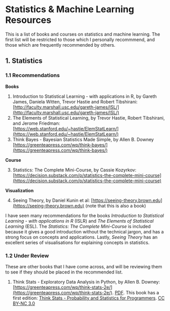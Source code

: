 # Statistics & Machine Learning Resources

This is a list of books and courses on statistics and machine learning.
The first list will be restricted to those which I personally recommmend,
and those which are frequently recommended by others.

## 1. Statistics

### 1.1 Recommendations

**Books**

1. Introduction to Statistical Learning - with applications in R, by Gareth James, Daniela Witten, Trevor Hastie and Robert Tibshirani: [http://faculty.marshall.usc.edu/gareth-james/ISL/](http://faculty.marshall.usc.edu/gareth-james/ISL/)
2. The Elements of Statistical Learning, by Trevor Hastie, Robert Tibshirani, and Jerome Friedman: [https://web.stanford.edu/~hastie/ElemStatLearn/](https://web.stanford.edu/~hastie/ElemStatLearn/)
3. Think Bayes - Bayesian Statistics Made Simple, by Allen B. Downey [https://greenteapress.com/wp/think-bayes/](https://greenteapress.com/wp/think-bayes/)

**Course**

3. Statistics: The Complete Mini-Course, by Cassie Kozyrkov: [https://decision.substack.com/p/statistics-the-complete-mini-course](https://decision.substack.com/p/statistics-the-complete-mini-course)

**Visualization**

4. Seeing Theory, by Daniel Kunin et al: [https://seeing-theory.brown.edu](https://seeing-theory.brown.edu) (note that this is also a book)

I have seen many recommendations for the books *Introduction to Statistical Learning - with applications in R* (ISLR)
and *The Elements of Statistical Learning* (ESL). The *Statistics: The Complete Mini-Course* is included because
it gives a good introduction without the technical jargon, and has a strong focus on concepts and applications.
Lastly, *Seeing Theory* has an excellent series of visualisations for explaining concepts in statistics.

### 1.2 Under Review

These are other books that I have come across, and will be reviewing them to see if they should be placed in the recommended list. 

1. Think Stats - Exploratory Data Analysis in Python, by Allen B. Downey: [https://greenteapress.com/wp/think-stats-2e/](https://greenteapress.com/wp/think-stats-2e/). [PDF](http://greenteapress.com/thinkstats2/thinkstats2.pdf). This book has a first edition: [Think Stats - Probability and Statistics for Programmers](http://greenteapress.com/thinkstats/index.html). [CC BY-NC 3.0](http://creativecommons.org/licenses/by-nc/3.0/)
